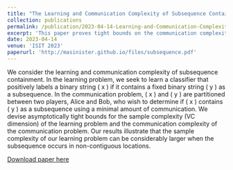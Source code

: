 ```yaml
---
title: "The Learning and Communication Complexity of Subsequence Containment"
collection: publications
permalink: /publication/2023-04-14-Learning-and-Communication-Complexity-of-Subsequence-Containment
excerpt: 'This paper proves tight bounds on the communication complexity and sample complexity (VC dimension) of subsequence-based classification.'
date: 2023-04-14
venue: 'ISIT 2023'
paperurl: 'http://masinister.github.io/files/subsequence.pdf'
---
```

We consider the learning and communication complexity of subsequence containment. In the learning problem, we seek to learn a classifier that positively labels a binary string \( x \) if it contains a fixed binary string \( y \) as a subsequence. In the communication problem, \( x \) and \( y \) are partitioned between two players, Alice and Bob, who wish to determine if \( x \) contains \( y \) as a subsequence using a minimal amount of communication. We devise asymptotically tight bounds for the sample complexity (VC dimension) of the learning problem and the communication complexity of the communication problem. Our results illustrate that the sample complexity of our learning problem can be considerably larger when the subsequence occurs in non-contiguous locations.


[Download paper here](http://masinister.github.io/files/subsequence.pdf)
